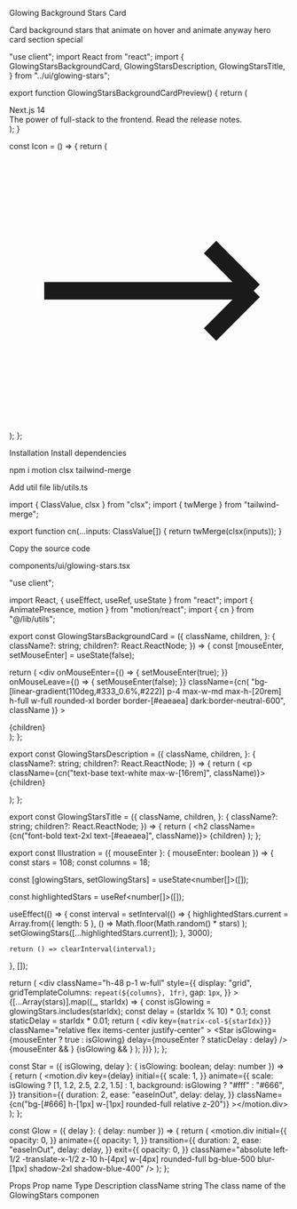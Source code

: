 Glowing Background Stars Card

Card background stars that animate on hover and animate anyway
hero
card
section
special

"use client";
import React from "react";
import {
  GlowingStarsBackgroundCard,
  GlowingStarsDescription,
  GlowingStarsTitle,
} from "../ui/glowing-stars";
 
export function GlowingStarsBackgroundCardPreview() {
  return (
    <div className="flex py-20 items-center justify-center antialiased">
      <GlowingStarsBackgroundCard>
        <GlowingStarsTitle>Next.js 14</GlowingStarsTitle>
        <div className="flex justify-between items-end">
          <GlowingStarsDescription>
            The power of full-stack to the frontend. Read the release notes.
          </GlowingStarsDescription>
          <div className="h-8 w-8 rounded-full bg-[hsla(0,0%,100%,.1)] flex items-center justify-center">
            <Icon />
          </div>
        </div>
      </GlowingStarsBackgroundCard>
    </div>
  );
}
 
const Icon = () => {
  return (
    <svg
      xmlns="http://www.w3.org/2000/svg"
      fill="none"
      viewBox="0 0 24 24"
      stroke-width="1.5"
      stroke="currentColor"
      className="h-4 w-4 text-white stroke-2"
    >
      <path
        strokeLinecap="round"
        strokeLinejoin="round"
        d="M17.25 8.25L21 12m0 0l-3.75 3.75M21 12H3"
      />
    </svg>
  );
};

Installation
Install dependencies

npm i motion clsx tailwind-merge

Add util file
lib/utils.ts

import { ClassValue, clsx } from "clsx";
import { twMerge } from "tailwind-merge";
 
export function cn(...inputs: ClassValue[]) {
  return twMerge(clsx(inputs));
}

Copy the source code

components/ui/glowing-stars.tsx

"use client";
 
import React, { useEffect, useRef, useState } from "react";
import { AnimatePresence, motion } from "motion/react";
import { cn } from "@/lib/utils";
 
export const GlowingStarsBackgroundCard = ({
  className,
  children,
}: {
  className?: string;
  children?: React.ReactNode;
}) => {
  const [mouseEnter, setMouseEnter] = useState(false);
 
  return (
    <div
      onMouseEnter={() => {
        setMouseEnter(true);
      }}
      onMouseLeave={() => {
        setMouseEnter(false);
      }}
      className={cn(
        "bg-[linear-gradient(110deg,#333_0.6%,#222)] p-4 max-w-md max-h-[20rem] h-full w-full rounded-xl border border-[#eaeaea] dark:border-neutral-600",
        className
      )}
    >
      <div className="flex justify-center items-center">
        <Illustration mouseEnter={mouseEnter} />
      </div>
      <div className="px-2 pb-6">{children}</div>
    </div>
  );
};
 
export const GlowingStarsDescription = ({
  className,
  children,
}: {
  className?: string;
  children?: React.ReactNode;
}) => {
  return (
    <p className={cn("text-base text-white max-w-[16rem]", className)}>
      {children}
    </p>
  );
};
 
export const GlowingStarsTitle = ({
  className,
  children,
}: {
  className?: string;
  children?: React.ReactNode;
}) => {
  return (
    <h2 className={cn("font-bold text-2xl text-[#eaeaea]", className)}>
      {children}
    </h2>
  );
};
 
export const Illustration = ({ mouseEnter }: { mouseEnter: boolean }) => {
  const stars = 108;
  const columns = 18;
 
  const [glowingStars, setGlowingStars] = useState<number[]>([]);
 
  const highlightedStars = useRef<number[]>([]);
 
  useEffect(() => {
    const interval = setInterval(() => {
      highlightedStars.current = Array.from({ length: 5 }, () =>
        Math.floor(Math.random() * stars)
      );
      setGlowingStars([...highlightedStars.current]);
    }, 3000);
 
    return () => clearInterval(interval);
  }, []);
 
  return (
    <div
      className="h-48 p-1 w-full"
      style={{
        display: "grid",
        gridTemplateColumns: `repeat(${columns}, 1fr)`,
        gap: `1px`,
      }}
    >
      {[...Array(stars)].map((_, starIdx) => {
        const isGlowing = glowingStars.includes(starIdx);
        const delay = (starIdx % 10) * 0.1;
        const staticDelay = starIdx * 0.01;
        return (
          <div
            key={`matrix-col-${starIdx}}`}
            className="relative flex items-center justify-center"
          >
            <Star
              isGlowing={mouseEnter ? true : isGlowing}
              delay={mouseEnter ? staticDelay : delay}
            />
            {mouseEnter && <Glow delay={staticDelay} />}
            <AnimatePresence mode="wait">
              {isGlowing && <Glow delay={delay} />}
            </AnimatePresence>
          </div>
        );
      })}
    </div>
  );
};
 
const Star = ({ isGlowing, delay }: { isGlowing: boolean; delay: number }) => {
  return (
    <motion.div
      key={delay}
      initial={{
        scale: 1,
      }}
      animate={{
        scale: isGlowing ? [1, 1.2, 2.5, 2.2, 1.5] : 1,
        background: isGlowing ? "#fff" : "#666",
      }}
      transition={{
        duration: 2,
        ease: "easeInOut",
        delay: delay,
      }}
      className={cn("bg-[#666] h-[1px] w-[1px] rounded-full relative z-20")}
    ></motion.div>
  );
};
 
const Glow = ({ delay }: { delay: number }) => {
  return (
    <motion.div
      initial={{
        opacity: 0,
      }}
      animate={{
        opacity: 1,
      }}
      transition={{
        duration: 2,
        ease: "easeInOut",
        delay: delay,
      }}
      exit={{
        opacity: 0,
      }}
      className="absolute  left-1/2 -translate-x-1/2 z-10 h-[4px] w-[4px] rounded-full bg-blue-500 blur-[1px] shadow-2xl shadow-blue-400"
    />
  );
};

Props
Prop name	Type	Description
className	string	The class name of the GlowingStars componen